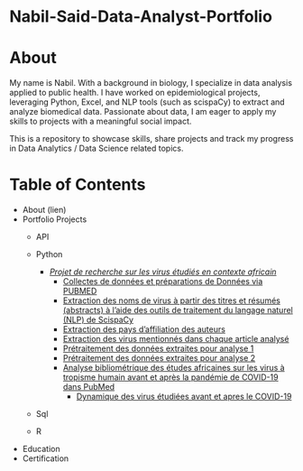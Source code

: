 # Nabil-Said-Data-Analyst-Portfolio

# About

My name is Nabil.
With a background in biology, I specialize in data analysis applied to public health. I have worked on epidemiological projects, leveraging Python, Excel, and NLP tools (such as scispaCy) to extract and analyze biomedical data.
Passionate about data, I am eager to apply my skills to projects with a meaningful social impact.

This is a repository to showcase skills, share projects and track my progress in Data Analytics / Data Science related topics.

# Table of Contents
 - About (lien)
 - Portfolio Projects
    - API 
    - Python
      - [*Projet de recherche sur les virus étudiés en contexte africain*](https://github.com/nabil1said/Nabil-Said-Data_Analyst-Portfolio/blob/main/Analyse%20des%20dynamiques%20virales%20et%20des%20recherches%20sur%20les%20virus%20en%20Afrique%20avant%20et%20apr%C3%A8s%20la%20pand%C3%A9mie%20de%20COVID-19) 
        - [Collectes de données et  préparations de Données via PUBMED](https://github.com/nabil1said/Nabil-Said-Data_Analyst-Portfolio/blob/main/Step1_extraction_des_data_txt_pubmed.ipynb)
        - [Extraction des noms de virus à partir des titres et résumés (abstracts) à l’aide des outils de traitement du langage naturel (NLP) de ScispaCy](https://github.com/nabil1said/Nabil-Said-Data_Analyst-Portfolio/blob/main/Step2_Utilisation_des_nlp_pour_avoir_les_virus_ml.py)
        - [Extraction des pays d’affiliation des auteurs](https://github.com/nabil1said/Nabil-Said-Data_Analyst-Portfolio/blob/main/Step3_extractions_des_pays_dans_les_affiliations_step3.ipynb)
        - [Extraction des virus mentionnés dans chaque article analysé](https://github.com/nabil1said/Nabil-Said-Data_Analyst-Portfolio/blob/main/Step4_extraction_des_virus.ipynb)
        - [Prétraitement des données extraites pour analyse 1](https://github.com/nabil1said/Nabil-Said-Data_Analyst-Portfolio/blob/main/Step5_nettoyes_des_donnes1.ipynb)
        -  [Prétraitement des données extraites pour analyse 2](https://github.com/nabil1said/Nabil-Said-Data_Analyst-Portfolio/blob/main/Step5_nettoyes_des_donnes2_virus.ipynb)
        - [Analyse bibliométrique des études africaines sur les virus à tropisme humain avant et après la pandémie de COVID-19 dans PubMed](https://github.com/nabil1said/Nabil-Said-Data_Analyst-Portfolio/blob/main/Step5_Analyse_de_donnes_exploratoire.ipynb)
          - [Dynamique des virus étudiées avant et apres le COVID-19](https://github.com/nabil1said/Nabil-Said-Data_Analyst-Portfolio/blob/main/Step6_Analyse_virus_extrected_analyse_virus-Copy1.ipynb)
     
    - Sql
    - R
- Education
- Certification



          
 
